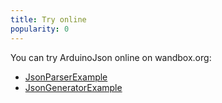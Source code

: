 ```yaml
---
title: Try online
popularity: 0
---
```


You can try ArduinoJson online on wandbox.org:

* [JsonParserExample](https://wandbox.org/permlink/RXVZDOsvqCafuhyN)
* [JsonGeneratorExample](https://wandbox.org/permlink/YTQgJLpjwczaRpAT)